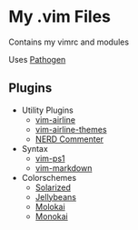 # My .vim Files

Contains my vimrc and modules

Uses [Pathogen](https://github.com/tpope/vim-pathogen)

## Plugins
- Utility Plugins
    - [vim-airline](https://github.com/vim-airline/vim-airline)
    - [vim-airline-themes](https://github.com/vim-airline/vim-airline-themes)
    - [NERD Commenter](https://github.com/scrooloose/nerdcommenter/)
- Syntax
    - [vim-ps1](https://github.com/PProvost/vim-ps1/)
    - [vim-markdown](https://github.com/plasticboy/vim-markdown)
- Colorschemes
    - [Solarized](https://github.com/altercation/vim-colors-solarized)
    - [Jellybeans](https://github.com/nanotech/jellybeans.vim)
    - [Molokai](https://github.com/tomasr/molokai)
    - [Monokai](https://github.com/sickill/vim-monokai)

